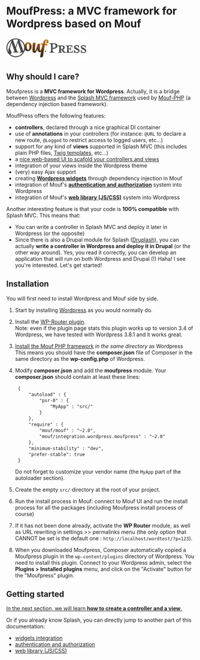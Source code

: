 MoufPress: a MVC framework for Wordpress based on Mouf
======================================================

![Logo](doc/images/moufpress.png)

Why should I care?
------------------

Moufpress is a **MVC framework for Wordpress**. Actually, it is a bridge between [Wordpress](http://wordpress.org/) and
the [Splash MVC framework](http://mouf-php.com/packages/mouf/mvc.splash/index.md) 
used by [Mouf-PHP](http://mouf-php.com) (a dependency injection based framework).

MoufPress offers the following features:

- **controllers**, declared through a nice graphical DI container
- use of **annotations** in your controllers (for instance: `@URL` to declare a new route, `@Logged` to restrict access to logged users, etc...)
- support for any kind of **views** supported in Splash MVC (this includes plain PHP files, [Twig templates](http://twig.sensiolabs.org/), etc...)
- a [nice web-based UI to scafold your controllers and views](http://mouf-php.com/packages/mouf/mvc.splash/doc/writing_controllers.md)
- integration of your views inside the Wordpress theme
- (very) easy Ajax support
- creating [**Wordpress widgets**](doc/widgets.md) through dependency injection in Mouf
- integration of Mouf's [**authentication and authorization**](doc/authentication_and_right_management.md) system into Wordpress
- integration of Mouf's [**web library (JS/CSS)**](doc/scripts-and-styles.md) system into Wordpress

Another interesting feature is that your code is **100% compatible** with Splash MVC. This means that:

- You can write a controller in Splash MVC and deploy it later in Wordpress (or the opposite)
- Since there is also a Drupal module for Splash ([Druplash](http://mouf-php.com/packages/mouf/integration.drupal.druplash/README.md)),
  you can actually **write a controller in Wordpress and deploy it in Drupal** (or the other way around).
  Yes, you read it correctly, you can develop an application that will run on both Wordpress and Drupal (!)
  Haha! I see you're interested. Let's get started!

Installation
------------

You will first need to install Wordpress and Mouf side by side.

1. Start by installing [Wordpress](http://wordpress.org/) as you would normally do.
2. Install the [WP-Router plugin](https://wordpress.org/plugins/wp-router/).  
   Note: even if the plugin page stats this plugin works up to version 3.4 of Wordpress,
   we have tested with Wordpress 3.8.1 and it works great. 
3. [Install the Mouf PHP framework](http://mouf-php.com/packages/mouf/mouf/doc/installing_mouf.md) _in the same directory_ as Wordpress
   This means you should have the **composer.json** file of Composer in the same directory as the **wp-config.php** of Wordpress.
4. Modify **composer.json** and add the **moufpress** module. Your **composer.json** should contain at least these lines: 

		{
			"autoload" : {
				"psr-0" : {
					"MyApp" : "src/"
				}
			},
			"require" : {
				"mouf/mouf" : "~2.0",
				"mouf/integration.wordpress.moufpress" : "~2.0"
			},
			"minimum-stability" : "dev",
			"prefer-stable": true
		}

   Do not forget to customize your vendor name (the `MyApp` part of the autoloader section).
5. Create the empty `src/` directory at the root of your project.
6. Run the install process in Mouf: connect to Mouf UI and run the install process for all the packages 
   (including Moufpress install process of course)
7. If it has not been done already, activate the **WP Router** module, as well as URL rewriting in settings >> permalinks menu (the only option that CANNOT be set is the default one : `http://localhost/wordtest/?p=123`).
8. When you downloaded Moufpress, Composer automatically copied a Moufpress plugin in the `wp-content/plugins` directory of
   Wordpress. You need to install this plugin. Connect to your Wordpress admin,  select the **Plugins > Installed plugins** 
   menu, and click on the "Activate" button for the "Moufpress" plugin.


Getting started
---------------

[In the next section, we will learn **how to create a controller and a view**.](doc/mvc.md)

Or if you already know Splash, you can directly jump to another part of this documentation:

- [widgets integration](doc/widgets.md)
- [authentication and authorization](doc/authentication_and_right_management.md)
- [web library (JS/CSS)](doc/scripts-and-styles.md)

